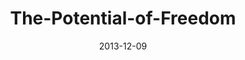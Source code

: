 ---
layout: music 
title: "The-Potential-of-Freedom"
series: "The Gift of Freedom"
date: 2013-12-09 
description: "This year was like climbing the biggest mountain we’ve ever faced. It was exhausting, energizing, uncertain and wonderful, and now here we are—standing at the peak of 2013."
audio: "http://www.crossroads.net/players/media/hq/giftoffreedom_02.mp3"
audio-duration: "45:32"
src: "http://www.crossroads.net/players/media/mediumHz/GiftOfFreedom_190x110.jpg"
---